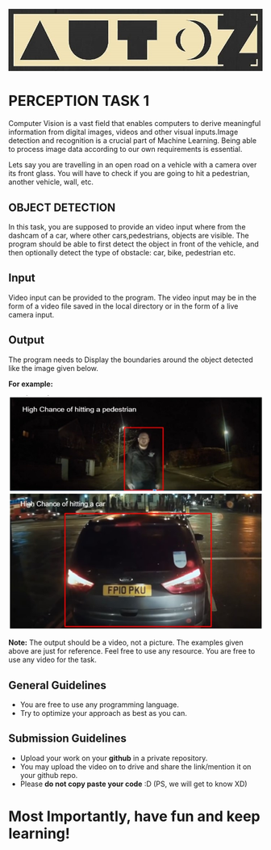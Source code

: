 <p align="center">
  <img src="https://github.com/AutoZRecruitments/Computer_Vision/blob/main/media/logo.jpeg" alt="Logo">
</p>

# PERCEPTION TASK 1

Computer Vision is a vast field that enables computers to derive meaningful information from digital images, videos and other visual inputs.Image detection and recognition is a crucial part of Machine Learning. Being able to process image data according to our own requirements is essential. 
<p>Lets say you are travelling in an open road on a vehicle with a camera over its front glass. You
will have to check if you are going to hit a pedestrian, another vehicle, wall, etc.</p>

## OBJECT DETECTION

In this task, you are supposed to provide an video input where from the dashcam of a car, where other cars,pedestrians, objects are visible. The program should be able to first detect the object in front of the vehicle, and then optionally detect the type of obstacle: car, bike, pedestrian etc.

## Input

Video input can be provided to the program. The video input may be in the form of a video file saved in the local directory or in the form of a live camera input.


## Output

The program needs to Display the boundaries around the object detected like the image given below.
 
**For example:** 
<p align="center">
  <img src="https://github.com/AutoZRecruitments/Computer_Vision/blob/main/media/task1.jpg" alt="Input">
</p>

 
 **Note:** The output should be a video, not a picture. The examples given above are just for reference. Feel free to use any resource. You are free to use any video for the task.

## General Guidelines

 - You are free to use any programming language.
 - Try to optimize your approach as best as you can.

## Submission Guidelines

- Upload your work on your **github** in a private repository.
- You may upload the video on to drive and share the link/mention it on your github repo.
- Please **do not copy paste your code** :D (PS, we will get to know XD)

# Most Importantly, have fun and keep learning!
